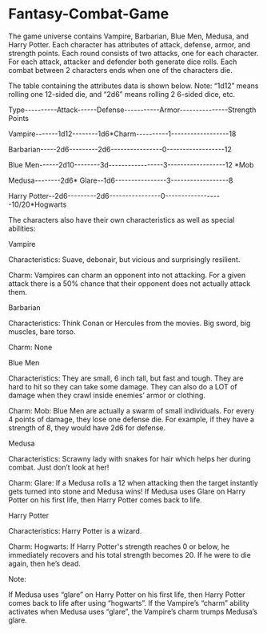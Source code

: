 # Fantasy-Combat-Game

The game universe contains Vampire, Barbarian, Blue Men, Medusa, and Harry Potter. Each character has attributes of attack, defense, armor, and strength points. Each round consists of two attacks, one for each character. For each attack, attacker and defender both generate dice rolls. Each combat between 2 characters ends when one of the characters die.

The table containing the attributes data is shown below.
Note: “1d12” means rolling one 12-sided die, and “2d6” means rolling 2 6-sided dice, etc.


Type----------Attack------Defense-----------Armor---------------Strength Points

Vampire-------1d12--------1d6*Charm----------1------------------18

Barbarian-----2d6---------2d6----------------0------------------12

Blue Men------2d10--------3d-----------------3------------------12 *Mob

Medusa--------2d6* Glare--1d6----------------3------------------8

Harry Potter--2d6---------2d6----------------0------------------10/20*Hogwarts



The characters also have their own characteristics as well as special abilities:


Vampire

Characteristics: Suave, debonair, but vicious and surprisingly resilient.

Charm: Vampires can charm an opponent into not attacking. For a given attack there is a 50% chance that their opponent does not actually attack them.
               

Barbarian

Characteristics: Think Conan or Hercules from the movies. Big sword, big muscles, bare torso.

Charm: None
 

Blue Men

Characteristics: They are small, 6 inch tall, but fast and tough. They are hard to hit so they can take some damage. They can also do a LOT of damage when they crawl inside enemies’ armor or clothing.

Charm: Mob: Blue Men are actually a swarm of small individuals. For every 4 points of damage, they lose one defense die. For example, if they have a strength of 8, they would have 2d6 for defense.


Medusa

Characteristics: Scrawny lady with snakes for hair which helps her during combat. Just don’t look at her!

Charm: Glare: If a Medusa rolls a 12 when attacking then the target instantly gets turned into stone and Medusa wins! If Medusa uses Glare on Harry Potter on his first life, then Harry Potter comes back to life.


Harry Potter

Characteristics:  Harry Potter is a wizard.

Charm: Hogwarts: If Harry Potter's strength reaches 0 or below, he immediately recovers and his total strength becomes 20. If he were to die again, then he’s dead.

Note:

If Medusa uses “glare” on Harry Potter on his first life, then Harry Potter comes back to life after using “hogwarts”.
If the Vampire’s “charm” ability activates when Medusa uses “glare”, the Vampire’s charm trumps Medusa’s glare.
